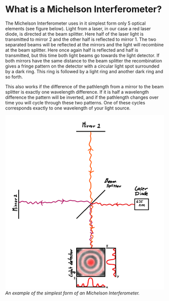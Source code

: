 # What is a Michelson Interferometer?

The Michelson Interferometer uses in it simplest form only 5 optical elements (see figure below). Light from a laser, in our case a red laser diode, is directed at the beam splitter. Here half of the laser light is transmitted to mirror 2 and the other half is reflected to mirror 1. The two separated beams will be reflected at the mirrors and the light will recombine at the beam splitter. Here once again half is reflected and half is transmitted, but this time both light beams go towards the light detector. If both mirrors have the same distance to the beam splitter the recombination gives a fringe pattern on the detector with a circular light spot surrounded by a dark ring. This ring is followed by a light ring and another dark ring and so forth.

This also works if the difference of the pathlength from a mirror to the beam splitter is exactly one wavelength difference. If it is half a wavelength difference the pattern will be inverted, and if the pathlength changes over time you will cycle through these two patterns. One of these cycles corresponds exactly to one wavelength of your light source.

![Alt text](../images/M_Interferometer2.png)
*An example of the simplest form of an Michelson Interferometer.*

